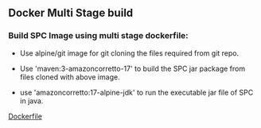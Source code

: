 Docker Multi Stage build
--------------------------

### Build SPC Image using multi stage dockerfile:

* Use alpine/git image for git cloning the files required from git repo.

* Use 'maven:3-amazoncorretto-17' to build the SPC jar package from files cloned with above image.

* use 'amazoncorretto:17-alpine-jdk' to run the executable jar file of SPC in java.

[Dockerfile](/Docker/Multi-stage/Dockerfile)